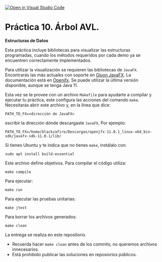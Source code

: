 [![Open in Visual Studio Code](https://classroom.github.com/assets/open-in-vscode-718a45dd9cf7e7f842a935f5ebbe5719a5e09af4491e668f4dbf3b35d5cca122.svg)](https://classroom.github.com/online_ide?assignment_repo_id=11081484&assignment_repo_type=AssignmentRepo)
# Práctica 10. Árbol AVL.

**Estructuras de Datos**

Esta práctica incluye bibliotecas para visualizar las estructuras programadas, cuando los métodos requeridos por cada demo ya se encuentren correctamente implementados.

Para utilizar la visualización se requieren las bibliotecas de ```JavaFX```.  Encontrarás las más actuales con soporte en [Gluon JavaFX](https://gluonhq.com/products/javafx/).  La documentación está en [Openjfx](https://openjfx.io/).  Se puede utilizar la última versión disponible, aunque se tenga Java 11.

Esta vez se te provee con un archivo ```Makefile``` para ayudarte a compilar y ejecutar tu práctica, este configura las acciones del comando ```make```.  Necesitarás abrir este archivo y, en la línea que dice:
```
PATH_TO_FX=<dirección de JavaFX>
```
escribir la dirección dónde descargaste ```JavaFX```. Por ejemplo:
```
PATH_TO_FX=/home/blackzafiro/Descargas/openjfx-11.0.1_linux-x64_bin-sdk/javafx-sdk-11.0.1/lib/
```

Si tienes Ubuntu y te indica que no tienes ```make```, instálalo con:
```
sudo apt install build-essential
```
Este archivo define objetivos.  Para compilar el código utiliza:
```
make compile
```
Para ejecutar:
```
make run
```
Para ejecutar las pruebas unitarias:
```
make jtest
```
Para borrar los archivos generados:
```
make clean
```

La entrega se realiza en este repositorio. 
* Recuerda hacer ```make clean``` antes de los commits; no queremos archivos innecesarios.
* Está prohibido publicar las soluciones en reposiorios públicos.
